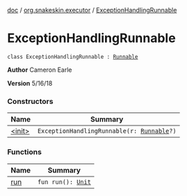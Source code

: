 [doc](../../index.md) / [org.snakeskin.executor](../index.md) / [ExceptionHandlingRunnable](./index.md)

# ExceptionHandlingRunnable

`class ExceptionHandlingRunnable : `[`Runnable`](http://docs.oracle.com/javase/6/docs/api/java/lang/Runnable.html)

**Author**
Cameron Earle

**Version**
5/16/18

### Constructors

| Name | Summary |
|---|---|
| [&lt;init&gt;](-init-.md) | `ExceptionHandlingRunnable(r: `[`Runnable`](http://docs.oracle.com/javase/6/docs/api/java/lang/Runnable.html)`?)` |

### Functions

| Name | Summary |
|---|---|
| [run](run.md) | `fun run(): `[`Unit`](https://kotlinlang.org/api/latest/jvm/stdlib/kotlin/-unit/index.html) |
